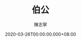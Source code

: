 ---
issue: 370
title: 伯公
author: 陳志寧
language: 南四縣
date: 2020-03-26T00:00:00.000+08:00
topic: 故事
difficulty: 2
wikidata: Q131449112
wikidata_link: https://www.wikidata.org/wiki/Q131449112
---